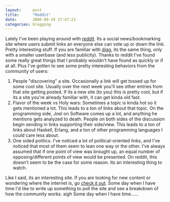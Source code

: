```yaml
---
layout:     post
title:      "Reddit"
date:       2006-09-19 17:47:21
categories: blogging
---
```

Lately I've been playing around with [reddit](http://reddit.com/). Its a social news/bookmarking site where users submit links an everyone else can vote up or down the link. Pretty interesting stuff. If you are familiar with [digg](http://digg.com/), its the same thing, only with a smaller userbase (and less publicity). Thanks to reddit I've found some really great things that I probably wouldn't have found as quickly or if at all. Plus I've gotten to see some pretty interesting behaviors from the community of users: 

  1. People "discovering" a site. Occasionally a link will get tossed up for some cool site. Usually over the next week you'll see other entries from that site getting posted. If its a new site (to you) this is pretty cool, but if its a site you're already familiar with, it can get kinda old fast.
  2. Flavor of the week vs Holy wars: Sometimes a topic is kinda hot so it gets mentioned a lot. This leads to a ton of links about that topic. On the programming side, Joel on Software comes up a lot, and anything he mentions gets analyzed to death. People on both sides of the discussion begin sending in links supporting their side/view. This leads to a ton of links about Haskell, Erlang, and a ton of other programming languages I could care less about.
  3. One sided politics. I've noticed a lot of political-oriented links, and I've noticed that most of them seem to lean one way or the other. I've always assumed that if one point of view was brought up, an equal number of opposing/different points of view would be presented. On reddit, this doesn't seem to be the case for some reason. Its an interesting thing to watch.

Like I said, its an interesting site. If you are looking for new content or wondering where the internet is, go [check it out](http://reddit.com/). Some day when I have time I'd like to write up something to poll the site and see a breakdown of how the community works. *sigh* Some day when I have time......
